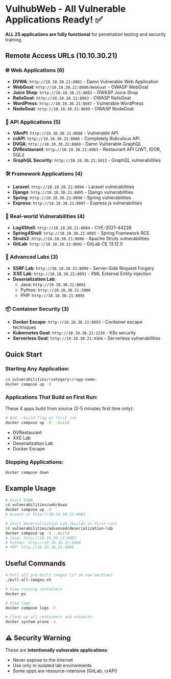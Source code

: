 # VulhubWeb - All Vulnerable Applications Ready! ✅

**ALL 25 applications are fully functional** for penetration testing and security training.

## Remote Access URLs (10.10.30.21)

### 🌐 Web Applications (6)
- **DVWA**: `http://10.10.30.21:8081` - Damn Vulnerable Web Application
- **WebGoat**: `http://10.10.30.21:8080/WebGoat` - OWASP WebGoat  
- **Juice Shop**: `http://10.10.30.21:8082` - OWASP Juice Shop
- **RailsGoat**: `http://10.10.30.21:8083` - OWASP RailsGoat
- **WordPress**: `http://10.10.30.21:8087` - Vulnerable WordPress
- **NodeGoat**: `http://10.10.30.21:9090` - OWASP NodeGoat

### 🔌 API Applications (5)
- **VAmPI**: `http://10.10.30.21:8088` - Vulnerable API
- **crAPI**: `http://10.10.30.21:8888` - Completely Ridiculous API
- **DVGA**: `http://10.10.30.21:8089` - Damn Vulnerable GraphQL
- **DVRestaurant**: `http://10.10.30.21:8083` - Restaurant API (JWT, IDOR, SQLi)
- **GraphQL Security**: `http://10.10.30.21:5013` - GraphQL vulnerabilities

### 🛠️ Framework Applications (4)
- **Laravel**: `http://10.10.30.21:8094` - Laravel vulnerabilities
- **Django**: `http://10.10.30.21:8095` - Django vulnerabilities  
- **Spring**: `http://10.10.30.21:8096` - Spring vulnerabilities
- **Express**: `http://10.10.30.21:8097` - Express.js vulnerabilities

### 🚨 Real-world Vulnerabilities (4)
- **Log4Shell**: `http://10.10.30.21:8084` - CVE-2021-44228
- **Spring4Shell**: `http://10.10.30.21:8085` - Spring Framework RCE
- **Struts2**: `http://10.10.30.21:8086` - Apache Struts vulnerabilities
- **GitLab**: `http://10.10.30.21:8092` - GitLab CE 13.12.0

### 🔬 Advanced Labs (3)
- **SSRF Lab**: `http://10.10.30.21:8090` - Server-Side Request Forgery
- **XXE Lab**: `http://10.10.30.21:8091` - XML External Entity injection
- **Deserialization Lab**: 
  - Java: `http://10.10.30.21:8092`
  - Python: `http://10.10.30.21:5000`
  - PHP: `http://10.10.30.21:8095`

### 📦 Container Security (3)
- **Docker Escape**: `http://10.10.30.21:8093` - Container escape techniques
- **Kubernetes Goat**: `http://10.10.30.21:1234` - K8s security
- **Serverless Goat**: `http://10.10.30.21:4566` - Serverless vulnerabilities

## Quick Start

### Starting Any Application:
```bash
cd vulnerabilities/<category>/<app-name>
docker compose up -d
```

### Applications That Build on First Run:
These 4 apps build from source (2-5 minutes first time only):
```bash
# Add --build flag on first run
docker compose up -d --build
```
- DVRestaurant
- XXE Lab
- Deserialization Lab
- Docker Escape

### Stopping Applications:
```bash
docker compose down
```

## Example Usage

```bash
# Start DVWA
cd vulnerabilities/web/dvwa
docker compose up -d
# Access at http://10.10.30.21:8081

# Start Deserialization Lab (builds on first run)
cd vulnerabilities/advanced/deserialization-lab
docker compose up -d --build
# Java: http://10.10.30.21:8092
# Python: http://10.10.30.21:5000
# PHP: http://10.10.30.21:8095
```

## Useful Commands

```bash
# Pull all pre-built images (if on new machine)
./pull-all-images.sh

# View running containers
docker ps

# View logs
docker compose logs -f

# Clean up all containers and networks
docker system prune -a
```

## ⚠️ Security Warning

These are **intentionally vulnerable applications**:
- Never expose to the internet
- Use only in isolated lab environments
- Some apps are resource-intensive (GitLab, crAPI) 